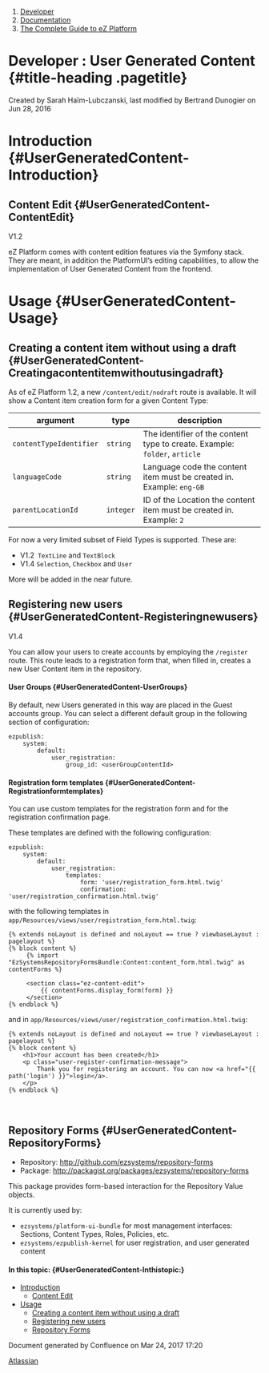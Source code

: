 1.  <span>[Developer](index.html)</span>
2.  <span>[Documentation](Documentation_31429504.html)</span>
3.  <span>[The Complete Guide to eZ
    Platform](The-Complete-Guide-to-eZ-Platform_31429526.html)</span>

<span id="title-text"> Developer : User Generated Content </span> {#title-heading .pagetitle}
=================================================================

Created by <span class="author"> Sarah Haïm-Lubczanski</span>, last
modified by <span class="editor"> Bertrand Dunogier</span> on Jun 28,
2016

Introduction {#UserGeneratedContent-Introduction}
============

Content Edit {#UserGeneratedContent-ContentEdit}
------------

<span class="status-macro aui-lozenge aui-lozenge-current">V1.2</span>

eZ Platform comes with content edition features via the Symfony stack.
They are meant, in addition the PlatformUI’s editing capabilities, to
allow the implementation of User Generated Content from the frontend.

Usage {#UserGeneratedContent-Usage}
=====

Creating a content item without using a draft {#UserGeneratedContent-Creatingacontentitemwithoutusingadraft}
---------------------------------------------

As of eZ Platform 1.2, a new `/content/edit/nodraft` route is available.
It will show a Content item creation form for a given Content Type:

| argument                | type      | description                                                                |
|-------------------------|-----------|----------------------------------------------------------------------------|
| `contentTypeIdentifier` | `string`  | The identifier of the content type to create. Example: `folder`, `article` |
| `languageCode`          | `string`  | Language code the content item must be created in. Example: `eng-GB`       |
| `parentLocationId`      | `integer` | ID of the Location the content item must be created in. Example: `2`       |

For now a very limited subset of Field Types is supported. These are:

-   <span
    class="status-macro aui-lozenge aui-lozenge-current">V1.2</span>` TextLine`
    and `TextBlock`
-   <span
    class="status-macro aui-lozenge aui-lozenge-current">V1.4</span>
    `Selection`, `Checkbox` and `User`

More will be added in the near future.

Registering new users {#UserGeneratedContent-Registeringnewusers}
---------------------

<span class="status-macro aui-lozenge aui-lozenge-current">V1.4</span>

You can allow your users to create accounts by employing the `/register`
route. This route leads to a registration form that, when filled in,
creates a new User Content item in the repository.

#### User Groups {#UserGeneratedContent-UserGroups}

By default, new Users generated in this way are placed in the Guest
accounts group. You can select a different default group in the
following section of configuration:

~~~~ brush:
ezpublish:
    system:
        default:
            user_registration:
                group_id: <userGroupContentId>
~~~~

#### Registration form templates {#UserGeneratedContent-Registrationformtemplates}

You can use custom templates for the registration form and for the
registration confirmation page.

These templates are defined with the following configuration:

~~~~ brush:
ezpublish:
    system:
        default:
            user_registration:
                templates:
                    form: 'user/registration_form.html.twig'
                    confirmation: 'user/registration_confirmation.html.twig'
~~~~

with the following templates in
`app/Resources/views/user/registration_form.html.twig`:

~~~~ brush:
{% extends noLayout is defined and noLayout == true ? viewbaseLayout : pagelayout %}
{% block content %}
     {% import "EzSystemsRepositoryFormsBundle:Content:content_form.html.twig" as contentForms %}
     
     <section class="ez-content-edit">
         {{ contentForms.display_form(form) }}
     </section>
{% endblock %}
~~~~

and in `app/Resources/views/user/registration_confirmation.html.twig`:

~~~~ brush:
{% extends noLayout is defined and noLayout == true ? viewbaseLayout : pagelayout %}
{% block content %}
    <h1>Your account has been created</h1>
    <p class="user-register-confirmation-message">
        Thank you for registering an account. You can now <a href="{{ path('login') }}">login</a>.
    </p>
{% endblock %}
~~~~

 

Repository Forms {#UserGeneratedContent-RepositoryForms}
----------------

-   Repository: <http://github.com/ezsystems/repository-forms>
-   Package: <http://packagist.org/packages/ezsystems/repository-forms>

This package provides form-based interaction for the Repository Value
objects.

It is currently used by:

-   `ezsystems/platform-ui-bundle` for most management interfaces:
    Sections, Content Types, Roles, Policies, etc.
-   `ezsystems/ezpublish-kernel` for user registration, and user
    generated content

#### In this topic: {#UserGeneratedContent-Inthistopic:}

-   [Introduction](#UserGeneratedContent-Introduction)
    -   [Content Edit](#UserGeneratedContent-ContentEdit)
-   [Usage](#UserGeneratedContent-Usage)
    -   [Creating a content item without using a
        draft](#UserGeneratedContent-Creatingacontentitemwithoutusingadraft)
    -   [Registering new
        users](#UserGeneratedContent-Registeringnewusers)
    -   [Repository Forms](#UserGeneratedContent-RepositoryForms)

Document generated by Confluence on Mar 24, 2017 17:20

[Atlassian](http://www.atlassian.com/)


